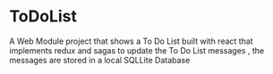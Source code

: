 # ToDoList

A Web Module project that shows a To Do List built with react that implements redux and sagas to update the To Do List messages , the messages are stored in a local SQLLite Database 
